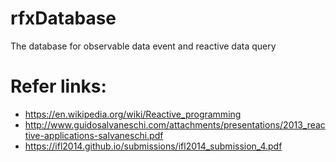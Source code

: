 # rfxDatabase
The database for observable data event and reactive data query

# Refer links:
* https://en.wikipedia.org/wiki/Reactive_programming
* http://www.guidosalvaneschi.com/attachments/presentations/2013_reactive-applications-salvaneschi.pdf
* https://ifl2014.github.io/submissions/ifl2014_submission_4.pdf
